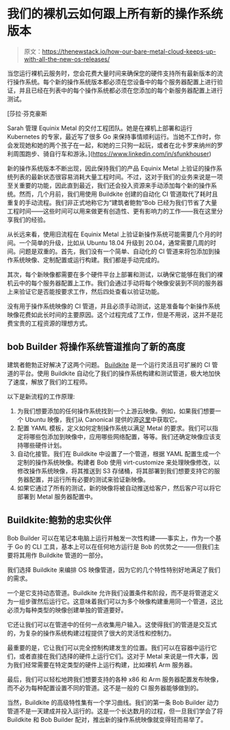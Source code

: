 # 我们的裸机云如何跟上所有新的操作系统版本

> 原文：<https://thenewstack.io/how-our-bare-metal-cloud-keeps-up-with-all-the-new-os-releases/>

当您运行裸机云服务时，您会花费大量时间来确保您的硬件支持所有最新版本的流行操作系统。每个新的操作系统版本都必须在您设备中的每个服务器配置上进行验证，并且已经在列表中的每个操作系统都必须在您添加的每个新服务器配置上进行测试。

 [莎拉·芬克豪斯

Sarah 管理 Equinix Metal 的交付工程团队。她是在裸机上部署和运行 Kubernetes 的专家，最近写了很多 Go 来保持事情顺利运行。当她不工作时，你会发现她和她的两个孩子在一起，和她的三只狗一起玩，或者在北卡罗来纳州的罗利周围跑步、骑自行车和游泳。](https://www.linkedin.com/in/sfunkhouser) 

新的操作系统版本不断出现，因此保持我们的产品 Equinix Metal 上验证的操作系统列表的最新状态很容易消耗大量工程时间。不过，这对于我们的业务来说是一项至关重要的功能，因此直到最近，我们还会投入资源来手动添加每个新的操作系统。然而，几个月前，我们用使用 Buildkite 创建的自动化 CI 管道取代了耗时且重复的手动流程。我们非正式地称它为“建筑者鲍勃”Bob 已经为我们节省了大量工程时间——这些时间可以用来做更有创造性、更有影响力的工作——我在这里分享我们的经验。

从长远来看，使用旧流程在 Equinix Metal 上验证新操作系统可能需要几个月的时间。一个简单的升级，比如从 Ubuntu 18.04 升级到 20.04，通常需要几周的时间。问题是双重的。首先，我们没有一个简单、自动化的 CI 管道来将包添加到操作系统映像、定制配置或运行构建。我们都是手动完成的。

其次，每个新映像都需要在多个硬件平台上部署和测试，以确保它能够在我们的裸机云中的每个服务器配置上工作。我们会通过手动将每个映像安装到不同的服务器上来验证它是否能按要求工作，然后四处查看以验证功能。

没有用于操作系统映像的 CI 管道，并且必须手动测试，这是准备每个新操作系统映像花费如此长时间的主要原因。这个过程完成了工作，但是不用说，这并不是花费宝贵的工程资源的理想方式。

## bob Builder 将操作系统管道推向了新的高度

建筑者鲍勃正好解决了这两个问题。 [Buildkite](https://buildkite.com/) 是一个运行灵活且可扩展的 CI 管道的平台。使用 Buildkite 自动化了我们的操作系统构建和测试管道，极大地加快了速度，解放了我们的工程师。

以下是新流程的工作原理:

1.  为我们想要添加的任何操作系统找到一个上游云映像。例如，如果我们想要一个 Ubuntu 映像，我们从 Canonical 提供的源[这里](https://cloud-images.ubuntu.com/)中获取它。
2.  配置 YAML 模板，定义如何定制操作系统以满足 Metal 的要求。我们可以指定将哪些包添加到映像中，应用哪些网络配置，等等。我们还确定映像应该支持哪些硬件计划。
3.  自动化接管。我们在 Buildkite 中设置了一个管道，根据 YAML 配置生成一个定制的操作系统映像。构建者 Bob 使用 virt-customize 来处理映像修改，以修改操作系统映像，将其推送到 S3 存储桶，将其部署到我们想要支持它的服务器配置，并运行所有必要的测试来验证新映像。
4.  如果它通过了所有的测试，新的映像将被自动推送给客户，然后客户可以将它部署到 Metal 服务器配置中。

## Buildkite:鲍勃的忠实伙伴

Bob Builder 可以在笔记本电脑上运行并触发一次性构建——事实上，作为一个基于 Go 的 CLI 工具，基本上可以在任何地方运行是 Bob 的优势之一——但我们主要将其用作 Buildkite 管道的一部分。

我们选择 Buildkite 来编排 OS 映像管道，因为它的几个特性特别好地满足了我们的需求。

一个是它支持动态管道。Buildkite 允许我们设置条件和阶段，而不是将管道定义为一组步骤然后运行它。这意味着我们可以为多个映像构建重用同一个管道，这比必须为每种类型的映像创建单独的管道要好。

它还让我们可以在管道中的任何一点收集用户输入。这使得我们的管道是交互式的，为复杂的操作系统构建过程提供了很大的灵活性和控制力。

最重要的是，它让我们可以完全控制构建发生的位置。我们可以在容器中运行它们，或者直接在我们选择的硬件上运行它们。这对于 Metal 来说是一件大事，因为我们经常需要在特定类型的硬件上运行构建，比如裸机 Arm 服务器。

最后，我们可以轻松地跨我们想要支持的各种 x86 和 Arm 服务器配置发布映像，而不必为每种配置设置不同的管道。这不是一般的 CI 服务器能够做到的。

当然，Buildkite 的高级特性集有一个学习曲线。我们的第一条 Bob Builder 动力管道不是一天建成并投入运行的。这是一个长达数月的过程，但一旦我们学会了将 Buildkite 和 Bob Builder 配对，推出新的操作系统映像就变得轻而易举了。

<svg xmlns:xlink="http://www.w3.org/1999/xlink" viewBox="0 0 68 31" version="1.1"><title>Group</title> <desc>Created with Sketch.</desc></svg>